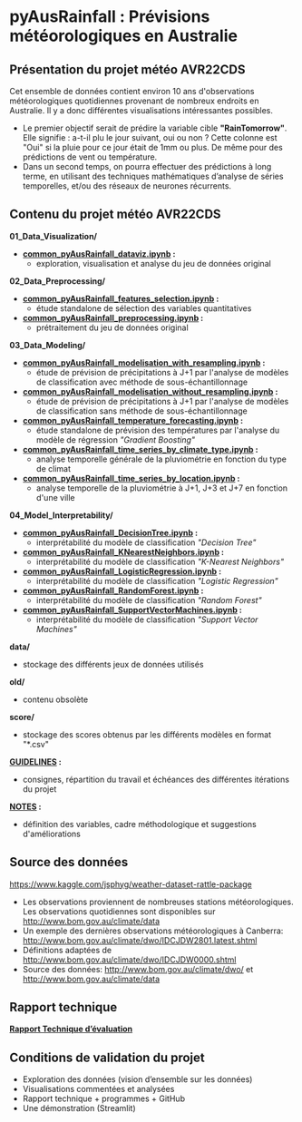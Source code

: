 # pyAusRainfall : Prévisions météorologiques en Australie

## Présentation du projet météo AVR22CDS
Cet ensemble de données contient environ 10 ans d'observations météorologiques quotidiennes provenant de nombreux endroits en Australie. Il y a donc différentes visualisations intéressantes possibles.
- Le premier objectif serait de prédire la variable cible **"RainTomorrow"**. Elle signifie : a-t-il plu le jour suivant, oui ou non ? Cette colonne est "Oui" si la pluie pour ce jour était de 1mm ou plus. De même pour des prédictions de vent ou température.
- Dans un second temps, on pourra effectuer des prédictions à long terme, en utilisant des techniques mathématiques d’analyse de séries temporelles, et/ou des réseaux de neurones récurrents.

## Contenu du projet météo AVR22CDS
**01_Data_Visualization/**
- **[common_pyAusRainfall_dataviz.ipynb](https://github.com/DataScientest-Studio/pyAusRainfall/blob/main/01_Data_Visualization/common_pyAusRainfall_dataviz.ipynb) :** 
    - exploration, visualisation et analyse du jeu de données original

**02_Data_Preprocessing/**
- **[common_pyAusRainfall_features_selection.ipynb](https://github.com/DataScientest-Studio/pyAusRainfall/blob/main/02_Data_Preprocessing/common_pyAusRainfall_features_selection.ipynb) :** 
    - étude standalone de sélection des variables quantitatives
- **[common_pyAusRainfall_preprocessing.ipynb](https://github.com/DataScientest-Studio/pyAusRainfall/blob/main/02_Data_Preprocessing/common_pyAusRainfall_preprocessing.ipynb) :** 
    - prétraitement du jeu de données original

**03_Data_Modeling/**
- **[common_pyAusRainfall_modelisation_with_resampling.ipynb](https://github.com/DataScientest-Studio/pyAusRainfall/blob/main/03_Data_Modeling/common_pyAusRainfall_modelisation_with_resampling.ipynb) :**
    - étude de prévision de précipitations à J+1 par l'analyse de modèles de classification avec méthode de sous-échantillonnage
- **[common_pyAusRainfall_modelisation_without_resampling.ipynb](https://github.com/DataScientest-Studio/pyAusRainfall/blob/main/03_Data_Modeling/common_pyAusRainfall_modelisation_without_resampling.ipynb) :** 
    - étude de prévision de précipitations à J+1 par l'analyse de modèles de classification sans méthode de sous-échantillonnage
- **[common_pyAusRainfall_temperature_forecasting.ipynb](https://github.com/DataScientest-Studio/pyAusRainfall/blob/main/03_Data_Modeling/common_pyAusRainfall_temperature_forecasting.ipynb) :** 
    - étude standalone de prévision des températures par l'analyse du modèle de régression *"Gradient Boosting"*
- **[common_pyAusRainfall_time_series_by_climate_type.ipynb](https://github.com/DataScientest-Studio/pyAusRainfall/blob/main/03_Data_Modeling/common_pyAusRainfall_time_series_by_climate_type.ipynb) :** 
    - analyse temporelle générale de la pluviométrie en fonction du type de climat
- **[common_pyAusRainfall_time_series_by_location.ipynb](https://github.com/DataScientest-Studio/pyAusRainfall/blob/main/03_Data_Modeling/common_pyAusRainfall_time_series_by_location.ipynb) :** 
    - analyse temporelle de la pluviométrie à J+1, J+3 et J+7 en fonction d'une ville

**04_Model_Interpretability/**
- **[common_pyAusRainfall_DecisionTree.ipynb](https://github.com/DataScientest-Studio/pyAusRainfall/blob/main/04_Model_Interpretability/common_pyAusRainfall_DecisionTree.ipynb) :**
    - interprétabilité du modèle de classification *"Decision Tree"*
- **[common_pyAusRainfall_KNearestNeighbors.ipynb](https://github.com/DataScientest-Studio/pyAusRainfall/blob/main/04_Model_Interpretability/common_pyAusRainfall_KNearestNeighbors.ipynb) :**
    - interprétabilité du modèle de classification *"K-Nearest Neighbors"*
- **[common_pyAusRainfall_LogisticRegression.ipynb](https://github.com/DataScientest-Studio/pyAusRainfall/blob/main/04_Model_Interpretability/common_pyAusRainfall_LogisticRegression.ipynb) :**
    - interprétabilité du modèle de classification *"Logistic Regression"*
- **[common_pyAusRainfall_RandomForest.ipynb](https://github.com/DataScientest-Studio/pyAusRainfall/blob/main/04_Model_Interpretability/common_pyAusRainfall_RandomForest.ipynb) :**
    - interprétabilité du modèle de classification *"Random Forest"*
- **[common_pyAusRainfall_SupportVectorMachines.ipynb](https://github.com/DataScientest-Studio/pyAusRainfall/blob/main/04_Model_Interpretability/common_pyAusRainfall_SupportVectorMachines.ipynb) :**
    - interprétabilité du modèle de classification *"Support Vector Machines"*
    
**data/**
- stockage des différents jeux de données utilisés

**old/**
- contenu obsolète

**score/**
- stockage des scores obtenus par les différents modèles en format "*.csv"
    
**[GUIDELINES](https://github.com/DataScientest-Studio/pyAusRainfall/blob/main/GUIDELINES.md) :**
- consignes, répartition du travail et échéances des différentes itérations du projet
    
**[NOTES](https://github.com/DataScientest-Studio/pyAusRainfall/blob/main/NOTES.md) :**
- définition des variables, cadre méthodologique et suggestions d'améliorations  
    
## Source des données
https://www.kaggle.com/jsphyg/weather-dataset-rattle-package

- Les observations proviennent de nombreuses stations météorologiques. Les observations quotidiennes sont disponibles sur http://www.bom.gov.au/climate/data
- Un exemple des dernières observations météorologiques à Canberra: http://www.bom.gov.au/climate/dwo/IDCJDW2801.latest.shtml
- Définitions adaptées de http://www.bom.gov.au/climate/dwo/IDCJDW0000.shtml
- Source des données: http://www.bom.gov.au/climate/dwo/ et http://www.bom.gov.au/climate/data

## Rapport technique
**[Rapport Technique d’évaluation](https://docs.google.com/document/d/1S6TrWBeBhRvBYoifv7e_KQCzcM46asP6mtodZ3nJNcE)**

## Conditions de validation du projet
- Exploration des données (vision d’ensemble sur les données)
- Visualisations commentées et analysées
- Rapport technique + programmes + GitHub
- Une démonstration (Streamlit)
